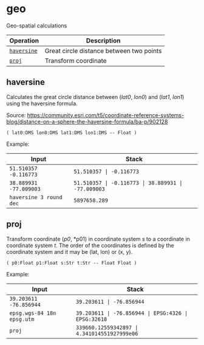 <!-- Document generated by "gen-doc"; DO NOT EDIT -->
# geo

Geo-spatial calculations

| Operation          | Description
|--------------------|---------------
| [`haversine`](#haversine) | Great circle distance between two points
| [`proj`](#proj)    | Transform coordinate


## haversine

Calculates the great circle distance between (*lat0*, *lon0*) and
(*lat1*, *lon1*) using the haversine formula.

Source:
https://community.esri.com/t5/coordinate-reference-systems-blog/distance-on-a-sphere-the-haversine-formula/ba-p/902128

	( lat0:DMS lon0:DMS lat1:DMS lon1:DMS -- Float )

Example:

<!-- test: haversine -->

| Input                   | Stack
|-------------------------|---------------
| `51.510357 -0.116773  ` | `51.510357 \| -0.116773` 
| `38.889931 -77.009003 ` | `51.510357 \| -0.116773 \| 38.889931 \| -77.009003` 
| `haversine 3 round dec` | `5897658.289` 

## proj

Transform coordinate (*p0*, *p01) in coordinate system *s* to a coordinate
in coordinate system *t*. The order of the coordinates is defined by the
coordinate system and it may be (lat, lon) or (x, y).

	( p0:Float p1:Float s:Str t:Str -- Float Float )

Example:

<!-- test: proj -->

| Input                      | Stack
|----------------------------|---------------
| `39.203611 -76.856944    ` | `39.203611 \| -76.856944` 
| `epsg.wgs-84 18n epsg.utm` | `39.203611 \| -76.856944 \| EPSG:4326 \| EPSG:32618` 
| `proj                    ` | `339660.12559342897 \| 4.341014551927999e06` 
